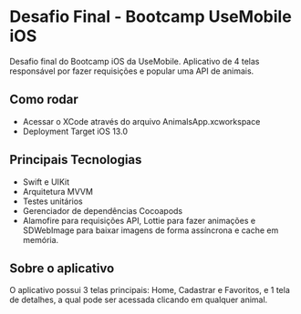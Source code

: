 # Desafio Final - Bootcamp UseMobile iOS
Desafio final do Bootcamp iOS da UseMobile. Aplicativo de 4 telas responsável por fazer requisições e popular uma API de animais.

## Como rodar

- Acessar o XCode através do arquivo AnimalsApp.xcworkspace
- Deployment Target iOS 13.0

## Principais Tecnologias
- Swift e UIKit
- Arquitetura MVVM
- Testes unitários
- Gerenciador de dependências Cocoapods
- Alamofire para requisições API, Lottie para fazer animações e SDWebImage para baixar imagens de forma assíncrona e cache em memória.

## Sobre o aplicativo

O aplicativo possui 3 telas principais: Home, Cadastrar e Favoritos, e 1 tela de detalhes, a qual pode ser acessada clicando em qualquer animal.
